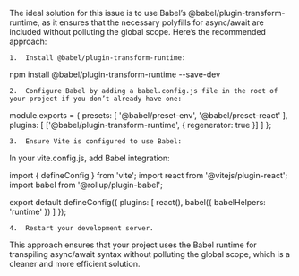 The ideal solution for this issue is to use Babel’s @babel/plugin-transform-runtime, as it ensures that the necessary polyfills for async/await are included without polluting the global scope. Here’s the recommended approach:

	1.	Install @babel/plugin-transform-runtime:

npm install @babel/plugin-transform-runtime --save-dev


	2.	Configure Babel by adding a babel.config.js file in the root of your project if you don’t already have one:

module.exports = {
  presets: [
    '@babel/preset-env',
    '@babel/preset-react'
  ],
  plugins: [
    ['@babel/plugin-transform-runtime', { regenerator: true }]
  ]
};


	3.	Ensure Vite is configured to use Babel:
In your vite.config.js, add Babel integration:

import { defineConfig } from 'vite';
import react from '@vitejs/plugin-react';
import babel from '@rollup/plugin-babel';

export default defineConfig({
  plugins: [
    react(),
    babel({ babelHelpers: 'runtime' })
  ]
});


	4.	Restart your development server.

This approach ensures that your project uses the Babel runtime for transpiling async/await syntax without polluting the global scope, which is a cleaner and more efficient solution.